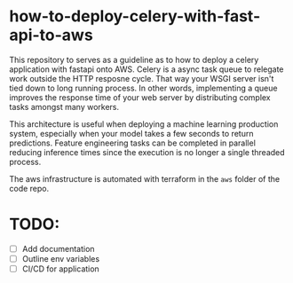 # how-to-deploy-celery-with-fast-api-to-aws

This repository to serves as a guideline as to how to deploy a celery application with fastapi onto AWS. Celery is a async task queue to relegate work outside the HTTP resposne cycle. That way your WSGI server isn't tied down to long running process. In other words, implementing a queue improves the response time of your web server by distributing complex tasks amongst many workers.

This architecture is useful when deploying a machine learning production system, especially when your model takes a few seconds to return predictions. Feature engineering tasks can be completed in parallel reducing inference times since the execution is no longer a single threaded process.

The aws infrastructure is automated with terraform in the `aws` folder of the code repo.

# TODO:

- [ ] Add documentation
- [ ] Outline env variables
- [ ] CI/CD for application
